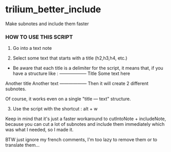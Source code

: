 # trilium_better_include
Make subnotes and include them faster

### HOW TO USE THIS SCRIPT

1. Go into a text note

2. Select some text that starts with a title (h2,h3,h4, etc.)

- Be aware that each title is a delimiter for the script, it means that, if you have a structure like :
——————
Title
Some text here

Another title
Another text
——————
Then it will create 2 different subnotes.

Of course, it works even on a single "title — text" structure.

3. Use the script with the shortcut  : alt + w

Keep in mind that it's just a faster workaround to cutIntoNote + includeNote, because you can cut a lot of subnotes and include them immediately which was what I needed, so I made it.

BTW just ignore my french comments, I'm too lazy to remove them or to translate them…
